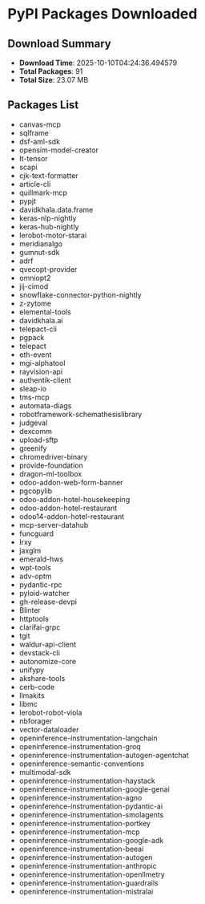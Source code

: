 # PyPI Packages Downloaded

## Download Summary
- **Download Time**: 2025-10-10T04:24:36.494579
- **Total Packages**: 91
- **Total Size**: 23.07 MB

## Packages List
- canvas-mcp
- sqlframe
- dsf-aml-sdk
- opensim-model-creator
- lt-tensor
- scapi
- cjk-text-formatter
- article-cli
- quillmark-mcp
- pypjt
- davidkhala.data.frame
- keras-nlp-nightly
- keras-hub-nightly
- lerobot-motor-starai
- meridianalgo
- gumnut-sdk
- adrf
- qvecopt-provider
- omniopt2
- jij-cimod
- snowflake-connector-python-nightly
- z-zytome
- elemental-tools
- davidkhala.ai
- telepact-cli
- pgpack
- telepact
- eth-event
- mgi-alphatool
- rayvision-api
- authentik-client
- sleap-io
- tms-mcp
- automata-diags
- robotframework-schemathesislibrary
- judgeval
- dexcomm
- upload-sftp
- greenify
- chromedriver-binary
- provide-foundation
- dragon-ml-toolbox
- odoo-addon-web-form-banner
- pgcopylib
- odoo-addon-hotel-housekeeping
- odoo-addon-hotel-restaurant
- odoo14-addon-hotel-restaurant
- mcp-server-datahub
- funcguard
- lrxy
- jaxglm
- emerald-hws
- wpt-tools
- adv-optm
- pydantic-rpc
- pyloid-watcher
- gh-release-devpi
- Blinter
- httptools
- clarifai-grpc
- tgit
- waldur-api-client
- devstack-cli
- autonomize-core
- unifypy
- akshare-tools
- cerb-code
- llmakits
- libmc
- lerobot-robot-viola
- nbforager
- vector-dataloader
- openinference-instrumentation-langchain
- openinference-instrumentation-groq
- openinference-instrumentation-autogen-agentchat
- openinference-semantic-conventions
- multimodal-sdk
- openinference-instrumentation-haystack
- openinference-instrumentation-google-genai
- openinference-instrumentation-agno
- openinference-instrumentation-pydantic-ai
- openinference-instrumentation-smolagents
- openinference-instrumentation-portkey
- openinference-instrumentation-mcp
- openinference-instrumentation-google-adk
- openinference-instrumentation-beeai
- openinference-instrumentation-autogen
- openinference-instrumentation-anthropic
- openinference-instrumentation-openllmetry
- openinference-instrumentation-guardrails
- openinference-instrumentation-mistralai
